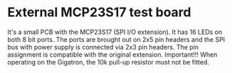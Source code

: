 External MCP23S17 test board
============================
It's a small PCB with the MCP23S17 (SPI I/O extension). It has 16 LEDs on both 8 bit ports. The ports are brought out on 2x5 pin headers and the SPI bus with power supply is connected via 2x3 pin headers. The pin assignment is compatible with the original extension. Important!!! When operating on the Gigatron, the 10k pull-up resistor must not be fitted.
